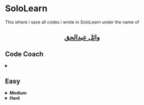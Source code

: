 # SoloLearn
This where i save all codes i wrote in SoloLearn under the name of

## [<p dir="rtl" align="center">وائل عبدالحق</p>](https://www.sololearn.com/Profile/7286114/)

## Code Coach
<details> 
<summary><h2>Easy</h2></summary>

 Code Coach | Solution | Description
 -- | -- | --
[**Popsicles**](/Popsicles) | [C](/Popsicles/Popsicles.c) <br/><br/> [C++](/Popsicles/Popsicles.cpp) <br/><br/> [C#](Popsicles/Popsicles.cs) <br/><br/> [Java](Popsicles/Popsicles.java) <br/><br/> [Python](Popsicles/Popsicles.py) | You can give the popsicles to the brothers and sisters because they would each get the same amount
[**Halloween Candy**](/Halloween_Candy) | [C](/Halloween_Candy/Halloween_Candy.c) <br/><br/> [C++](/Halloween_Candy/Halloween_Candy.cpp) <br/><br/> [C#](/Halloween_Candy/Halloween_Candy.cs) <br/><br/> [Java](/Halloween_Candy/Halloween_Candy.java) <br/><br/> [Python](/Halloween_Candy/Halloween_Candy.py) | If you visited four houses, one would be candy, two would be dollars, and one would be a toothbrush
[**Fruit Bowl**](/Fruit_Bowl) | [C](/Fruit_Bowl/Fruit_Bowl.c) <br/><br/> [C++](/Fruit_Bowl/Fruit_Bowl.cpp) <br/><br/> [C#](/Fruit_Bowl/Fruit_Bowl.cs) <br/><br/> [Java](/Fruit_Bowl/Fruit_Bowl.java) <br/><br/> [Python](/Fruit_Bowl/Fruit_Bowl.py) | Calculate number of pies that you can make with the apples that are in your bowl given to total amount of fruit in the bowl
[**Cheer Creator**](/Cheer_Creator) | [C](/Cheer_Creator/Cheer_Creator.c) <br/><br/> [C++](/Cheer_Creator/Cheer_Creator.cpp) <br/><br/> [C#](/Cheer_Creator/Cheer_Creator.cs) <br/><br/> [Java](/Cheer_Creator/Cheer_Creator.java) <br/><br/> [Python](/Cheer_Creator/Cheer_Creator.py) | If your team gains 3 yards you would cheer 'Ra!' three times for that play
[**Skee-Ball**](/Skee-Ball) | [C](/Skee-Ball/Skee-Ball.c) <br/><br/> [C++](/Skee-Ball/Skee-Ball.cpp) <br/><br/> [C#](/Skee-Ball/Skee-Ball.cs) <br/><br/> [Java](/Skee-Ball/Skee-Ball.java) <br/><br/> [Python](/Skee-Ball/Skee-Ball.py) | Is points enough to buy the squirt gun at a price of 40 tickets
[**Paint Costs**](/Paint_Costs) | [C](/Paint_Costs/Paint_Costs.c) <br/><br/> [C++](/Paint_Costs/Paint_Costs.cpp) <br/><br/> [C#](/Paint_Costs/Paint_Costs.cs) <br/><br/> [Java](/Paint_Costs/Paint_Costs.java) <br/><br/> [Python](/Paint_Costs/Paint_Costs.py) | Calculate the total cost then rounded up to the nearest whole number
[**Argentina**](/Argentina) | [C](/Argentina/Argentina.c) <br/><br/> [C++](/Argentina/Argentina.cpp) <br/><br/> [C#](/Argentina/Argentina.cs) <br/><br/> [Java](/Argentina/Argentina.java) <br/><br/> [Python](/Argentina/Argentina.py) | Convert currency and tell which one is lower after conversion
[**Gotham City**](/Gotham_City) | [C](/Gotham_City/Gotham_City.c) <br/><br/> [C++](/Gotham_City/Gotham_City.cpp) <br/><br/> [C#](/Gotham_City/Gotham_City.cs) <br/><br/> [Java](/Gotham_City/Gotham_City.java) <br/><br/> [Python](/Gotham_City/Gotham_City.py) | If there are 7 criminals, you and **Batman** should handle this situation together
[**Hovercraft**](/Hovercraft) | [C](/Hovercraft/Hovercraft.c) <br/><br/> [C++](/Hovercraft/Hovercraft.cpp) <br/><br/> [C#](/Hovercraft/Hovercraft.cs) <br/><br/> [Java](/Hovercraft/Hovercraft.java) <br/><br/> [Python](/Hovercraft/Hovercraft.py) | Determine whether or not you made a profit
[**Jungle Camping**](/Jungle_Camping) | [C](/Jungle_Camping/Jungle_Camping.c) <br/><br/> [C++](/Jungle_Camping/Jungle_Camping.cpp) <br/><br/> [C#](/Jungle_Camping/Jungle_Camping.cs) <br/><br/> [Java](/Jungle_Camping/Jungle_Camping.java) <br/><br/> [Python](/Jungle_Camping/Jungle_Camping.py) | Based on the noise they make, determine which animals they are
[**Extra-Terrestrials**](/Extra-Terrestrials) | [C](/Extra-Terrestrials/Extra-Terrestrials.c) <br/><br/> [C++](/Extra-Terrestrials/Extra-Terrestrials.cpp) <br/><br/> [C#](/Extra-Terrestrials/Extra-Terrestrials.cs) <br/><br/> [Java](/Extra-Terrestrials/Extra-Terrestrials.java) <br/><br/> [Python](/Extra-Terrestrials/Extra-Terrestrials.py) | If you flip howdy backwards you get ydwoh
</details>


<details>
<summary><b>Medium</b></summary>

 Code Coach | Solution | Description
 -- | -- | --
[**Pig Latin**](/Pig_Latin) | [C](/Pig_Latin/Pig_Latin.c) <br/><br/> [C++](/Pig_Latin/Pig_Latin.cpp) <br/><br/> [C#](/Pig_Latin/Pig_Latin.cs) <br/><br/> [Java](/Pig_Latin/Pig_Latin.java) <br/><br/> [Python](/Pig_Latin/Pig_Latin.py) | Take the first letter of each word and put it on the end, then you add 'ay' to the end of that. ("road" = "oadray")
[**Deja Vu**](/Deja_Vu) | [C](/Deja_Vu/Deja_Vu.c) <br/><br/> [C++](/Deja_Vu/Deja_Vu.cpp) <br/><br/> [C#](/Deja_Vu/Deja_Vu.cs) <br/><br/> [Java](/Deja_Vu/Deja_Vu.java) <br/><br/> [Python](/Deja_Vu/Deja_Vu.py) | You want to know if you ever typed the same letter twice, or if they are all unique letters 
[**The Spy Life**](/The_Spy_Life) | [C](/The_Spy_Life/The_Spy_Life.c) <br/><br/> [C++](/The_Spy_Life/The_Spy_Life.cpp) <br/><br/> [C#](/The_Spy_Life/The_Spy_Life.cs) <br/><br/> [Java](/The_Spy_Life/The_Spy_Life.java) <br/><br/> [Python](/The_Spy_Life/The_Spy_Life.py) | Remove everything that isn't a letter or space from the original message and flip it around
[**Symbols**](/Symbols) | [C](/Symbols/Symbols.c) <br/><br/> [C++](/Symbols/Symbols.cpp) <br/><br/> [C#](/Symbols/Symbols.cs) <br/><br/> [Java](/Symbols/Symbols.java) <br/><br/> [Python](/Symbols/Symbols.py) | Remove all symbols
[**template**](/tmp) | [C](/tmp/tmp.c) <br/><br/> [C++](/tmp/tmp.cpp) <br/><br/> [C#](/tmp/tmp.cs) <br/><br/> [Java](/tmp/tmp.java) <br/><br/> [Python](/tmp/tmp.py) | Replace all templates
[**template**](/tmp) | [C](/tmp/tmp.c) <br/><br/> [C++](/tmp/tmp.cpp) <br/><br/> [C#](/tmp/tmp.cs) <br/><br/> [Java](/tmp/tmp.java) <br/><br/> [Python](/tmp/tmp.py) | Replace all templates
[**template**](/tmp) | [C](/tmp/tmp.c) <br/><br/> [C++](/tmp/tmp.cpp) <br/><br/> [C#](/tmp/tmp.cs) <br/><br/> [Java](/tmp/tmp.java) <br/><br/> [Python](/tmp/tmp.py) | Replace all templates
[**template**](/tmp) | [C](/tmp/tmp.c) <br/><br/> [C++](/tmp/tmp.cpp) <br/><br/> [C#](/tmp/tmp.cs) <br/><br/> [Java](/tmp/tmp.java) <br/><br/> [Python](/tmp/tmp.py) | Replace all templates
[**template**](/tmp) | [C](/tmp/tmp.c) <br/><br/> [C++](/tmp/tmp.cpp) <br/><br/> [C#](/tmp/tmp.cs) <br/><br/> [Java](/tmp/tmp.java) <br/><br/> [Python](/tmp/tmp.py) | Replace all templates
[**template**](/tmp) | [C](/tmp/tmp.c) <br/><br/> [C++](/tmp/tmp.cpp) <br/><br/> [C#](/tmp/tmp.cs) <br/><br/> [Java](/tmp/tmp.java) <br/><br/> [Python](/tmp/tmp.py) | Replace all templates
[**template**](/tmp) | [C](/tmp/tmp.c) <br/><br/> [C++](/tmp/tmp.cpp) <br/><br/> [C#](/tmp/tmp.cs) <br/><br/> [Java](/tmp/tmp.java) <br/><br/> [Python](/tmp/tmp.py) | Replace all templates
</details>


<details>
<summary><b>Hard</b></summary>

 Code Coach | Solution | Description
 -- | -- | --
[**template**](/tmp) | [C](/tmp/tmp.c) <br/><br/> [C++](/tmp/tmp.cpp) <br/><br/> [C#](/tmp/tmp.cs) <br/><br/> [Java](/tmp/tmp.java) <br/><br/> [Python](/tmp/tmp.py) | Replace all templates
[**template**](/tmp) | [C](/tmp/tmp.c) <br/><br/> [C++](/tmp/tmp.cpp) <br/><br/> [C#](/tmp/tmp.cs) <br/><br/> [Java](/tmp/tmp.java) <br/><br/> [Python](/tmp/tmp.py) | Replace all templates
[**template**](/tmp) | [C](/tmp/tmp.c) <br/><br/> [C++](/tmp/tmp.cpp) <br/><br/> [C#](/tmp/tmp.cs) <br/><br/> [Java](/tmp/tmp.java) <br/><br/> [Python](/tmp/tmp.py) | Replace all templates
</details>


